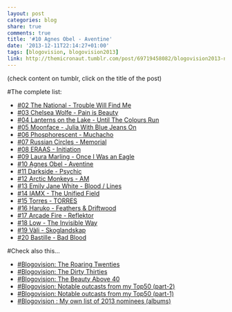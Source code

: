 ```yaml
---
layout: post
categories: blog
share: true
comments: true
title: '#10 Agnes Obel - Aventine'
date: '2013-12-11T22:14:27+01:00'
tags: [blogovision, blogovision2013]
link: http://themicronaut.tumblr.com/post/69719458082/blogovision2013-no10
---
```

(check content on tumblr, click on the title of the post)


#The complete list:

* [#02 The National - Trouble Will Find Me](/blog/blogovision2013-no02/)
* [#03 Chelsea Wolfe - Pain is Beauty](/blog/blogovision2013-no03/)
* [#04 Lanterns on the Lake - Until The Colours Run](/blog/blogovision2013-no04/)
* [#05 Moonface - Julia With Blue Jeans On](/blog/blogovision2013-no05/)
* [#06 Phosphorescent - Muchacho](/blog/blogovision2013-no06/)
* [#07 Russian Circles - Memorial](/blog/blogovision2013-no07/)
* [#08 ERAAS - Initiation](/blog/blogovision2013-no08/)
* [#09 Laura Marling - Once I Was an Eagle](/blog/blogovision2013-no09/)
* [#10 Agnes Obel - Aventine](/blog/blogovision2013-no10/)
* [#11 Darkside - Psychic](/blog/blogovision2013-no11/)
* [#12 Arctic Monkeys - AM](/blog/blogovision2013-no12/)
* [#13 Emily Jane White - Blood / Lines](/blog/blogovision2013-no13/)
* [#14 IAMX - The Unified Field](/blog/blogovision2013-no14/)
* [#15 Torres - TORRES](/blog/blogovision2013-no15/)
* [#16 Haruko - Feathers & Driftwood](/blog/blogovision2013-no16/)
* [#17 Arcade Fire - Reflektor](/blog/blogovision2013-no17/)
* [#18 Low - The Invisible Way](/blog/blogovision2013-no18/)
* [#19 Vàli - Skoglandskap](/blog/blogovision2013-no19/)
* [#20 Bastille - Bad Blood](/blog/blogovision2013-no20/)

#Check also this…

* [#Blogovision: The Roaring Twenties](/blog/the-roaring-twenties/)
* [#Blogovision: The Dirty Thirties](/blog/blogovision-the-dirty-thirties/)
* [#Blogovision: The Beauty Above 40](/blog/beauty-above-40/)
* [#Blogovision: Notable outcasts from my Top50 (part-2)](/blog/notable-outcasts-part2/)
* [#Blogovision: Notable outcasts from my Top50 (part-1)](/blog/notable-outcasts-part1/)
* [#Blogovision : My own list of 2013 nominees (albums)](/blog/blogovision-my-own-list-of-2013-nominees-albums/)
